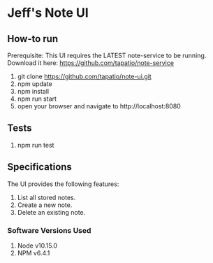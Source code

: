 # Jeff's Note UI

## How-to run
Prerequisite: This UI requires the LATEST note-service to be running. Download it here: https://github.com/tapatio/note-service

1. git clone https://github.com/tapatio/note-ui.git
2. npm update
3. npm install
4. npm run start
5. open your browser and navigate to http://localhost:8080

## Tests

1. npm run test

## Specifications

The UI provides the following features:
1. List all stored notes.
2. Create a new note.
3. Delete an existing note.

### Software Versions Used

1. Node v10.15.0
2. NPM v6.4.1
